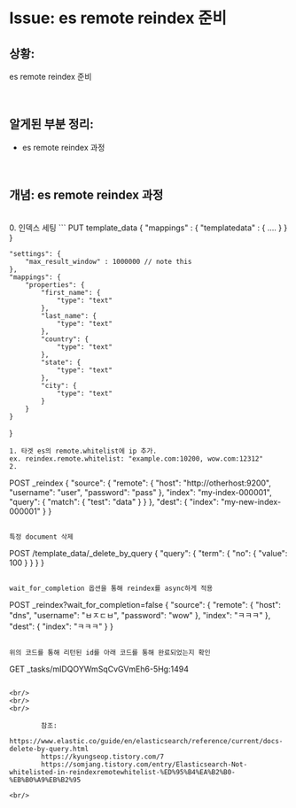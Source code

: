 <!--
author: Dailyscat
purpose: issue arrange
rules:
 (1) 헤더와 문단사이
    <br/>
    <br/>
 (2) 코드가 작성되는 부분은 >로 정리
 (3) 참조는 해당 내용 바로 아래
    <br/>
    <br/>
 (4) 명령어는 bold
 (5) 방안은 ## 안의 과정은 ###
-->

# Issue: es remote reindex 준비

## 상황:
 es remote reindex 준비

<br/>

## 알게된 부분 정리:

-  es remote reindex 과정

<br/>

## 개념: es remote reindex 과정

<br/>
  0. 인덱스 세팅
  ```
  PUT template_data {
      "mappings" : {
          "templatedata" : {
              ....
          }
      }
  }


    "settings": {
        "max_result_window" : 1000000 // note this
    },
    "mappings": {
        "properties": {
            "first_name": {
                "type": "text"
            },
            "last_name": {
                "type": "text"
            },
            "country": {
                "type": "text"
            },
            "state": {
                "type": "text"
            },
            "city": {
                "type": "text"
            }
        }
    }
}

  ```
  1. 타겟 es의 remote.whitelist에 ip 추가.
  ex. reindex.remote.whitelist: "example.com:10200, wow.com:12312"
  2. 
  ```
  POST _reindex
{
  "source": {
    "remote": {
      "host": "http://otherhost:9200",
      "username": "user",
      "password": "pass"
    },
    "index": "my-index-000001",
    "query": {
      "match": {
        "test": "data"
      }
    }
  },
  "dest": {
    "index": "my-new-index-000001"
  }
}
  ```

특정 document 삭제
  ```
  POST /template_data/_delete_by_query
    {
    "query": {
        "term": {
        "no": {
            "value": 100
        }
        }
    }
    }
  ```

wait_for_completion 옵션을 통해 reindex를 async하게 적용
```
POST _reindex?wait_for_completion=false
{
  "source": {
    "remote": {
      "host": "dns",
      "username": "ㅂㅈㄷㅂ",
      "password": "wow"
    },
    "index": "ㅋㅋㅋ"
  },
  "dest": {
    "index": "ㅋㅋㅋ"
  }
}
```

위의 코드를 통해 리턴된 id를 아래 코드를 통해 완료되었는지 확인

```
GET _tasks/mIDQOYWmSqCvGVmEh6-5Hg:1494
```

<br/>
<br/>
<br/>

        참조:
        https://www.elastic.co/guide/en/elasticsearch/reference/current/docs-delete-by-query.html
        https://kyungseop.tistory.com/7
        https://somjang.tistory.com/entry/Elasticsearch-Not-whitelisted-in-reindexremotewhitelist-%ED%95%B4%EA%B2%B0-%EB%B0%A9%EB%B2%95

<br/>
